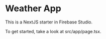 # Weather App

This is a NextJS starter in Firebase Studio.

To get started, take a look at src/app/page.tsx.
